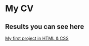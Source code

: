 # My CV

## Results you can see here

[My first project in HTML & CSS](https://sancho1337.github.io/firscv/)

